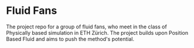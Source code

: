 # Fluid Fans

The project repo for a group of fluid fans, who meet in the class of Physically based simulation in ETH Zürich. The project builds upon Position Based Fluid and aims to push the method's potential.
